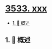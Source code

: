 # [3533. xxx](https://github.com/Tdahuyou/TNotes.leetcode/tree/main/notes/3533.%20xxx)

<!-- region:toc -->

- [1. 📝 概述](#1--概述)

<!-- endregion:toc -->

## 1. 📝 概述
